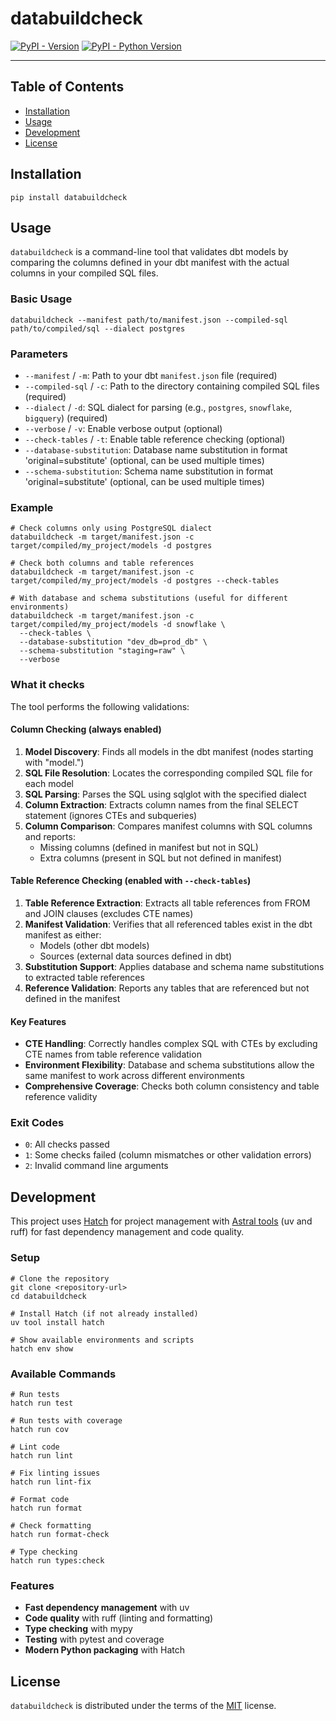 # databuildcheck

[![PyPI - Version](https://img.shields.io/pypi/v/databuildcheck.svg)](https://pypi.org/project/databuildcheck)
[![PyPI - Python Version](https://img.shields.io/pypi/pyversions/databuildcheck.svg)](https://pypi.org/project/databuildcheck)

-----

## Table of Contents

- [Installation](#installation)
- [Usage](#usage)
- [Development](#development)
- [License](#license)

## Installation

```console
pip install databuildcheck
```

## Usage

`databuildcheck` is a command-line tool that validates dbt models by comparing the columns defined in your dbt manifest with the actual columns in your compiled SQL files.

### Basic Usage

```console
databuildcheck --manifest path/to/manifest.json --compiled-sql path/to/compiled/sql --dialect postgres
```

### Parameters

- `--manifest` / `-m`: Path to your dbt `manifest.json` file (required)
- `--compiled-sql` / `-c`: Path to the directory containing compiled SQL files (required)
- `--dialect` / `-d`: SQL dialect for parsing (e.g., `postgres`, `snowflake`, `bigquery`) (required)
- `--verbose` / `-v`: Enable verbose output (optional)
- `--check-tables` / `-t`: Enable table reference checking (optional)
- `--database-substitution`: Database name substitution in format 'original=substitute' (optional, can be used multiple times)
- `--schema-substitution`: Schema name substitution in format 'original=substitute' (optional, can be used multiple times)

### Example

```console
# Check columns only using PostgreSQL dialect
databuildcheck -m target/manifest.json -c target/compiled/my_project/models -d postgres

# Check both columns and table references
databuildcheck -m target/manifest.json -c target/compiled/my_project/models -d postgres --check-tables

# With database and schema substitutions (useful for different environments)
databuildcheck -m target/manifest.json -c target/compiled/my_project/models -d snowflake \
  --check-tables \
  --database-substitution "dev_db=prod_db" \
  --schema-substitution "staging=raw" \
  --verbose
```

### What it checks

The tool performs the following validations:

#### Column Checking (always enabled)
1. **Model Discovery**: Finds all models in the dbt manifest (nodes starting with "model.")
2. **SQL File Resolution**: Locates the corresponding compiled SQL file for each model
3. **SQL Parsing**: Parses the SQL using sqlglot with the specified dialect
4. **Column Extraction**: Extracts column names from the final SELECT statement (ignores CTEs and subqueries)
5. **Column Comparison**: Compares manifest columns with SQL columns and reports:
   - Missing columns (defined in manifest but not in SQL)
   - Extra columns (present in SQL but not defined in manifest)

#### Table Reference Checking (enabled with `--check-tables`)
1. **Table Reference Extraction**: Extracts all table references from FROM and JOIN clauses (excludes CTE names)
2. **Manifest Validation**: Verifies that all referenced tables exist in the dbt manifest as either:
   - Models (other dbt models)
   - Sources (external data sources defined in dbt)
3. **Substitution Support**: Applies database and schema name substitutions to extracted table references
4. **Reference Validation**: Reports any tables that are referenced but not defined in the manifest

#### Key Features
- **CTE Handling**: Correctly handles complex SQL with CTEs by excluding CTE names from table reference validation
- **Environment Flexibility**: Database and schema substitutions allow the same manifest to work across different environments
- **Comprehensive Coverage**: Checks both column consistency and table reference validity

### Exit Codes

- `0`: All checks passed
- `1`: Some checks failed (column mismatches or other validation errors)
- `2`: Invalid command line arguments

## Development

This project uses [Hatch](https://hatch.pypa.io/) for project management with [Astral tools](https://astral.sh/) (uv and ruff) for fast dependency management and code quality.

### Setup

```console
# Clone the repository
git clone <repository-url>
cd databuildcheck

# Install Hatch (if not already installed)
uv tool install hatch

# Show available environments and scripts
hatch env show
```

### Available Commands

```console
# Run tests
hatch run test

# Run tests with coverage
hatch run cov

# Lint code
hatch run lint

# Fix linting issues
hatch run lint-fix

# Format code
hatch run format

# Check formatting
hatch run format-check

# Type checking
hatch run types:check
```

### Features

- **Fast dependency management** with uv
- **Code quality** with ruff (linting and formatting)
- **Type checking** with mypy
- **Testing** with pytest and coverage
- **Modern Python packaging** with Hatch

## License

`databuildcheck` is distributed under the terms of the [MIT](https://spdx.org/licenses/MIT.html) license.
